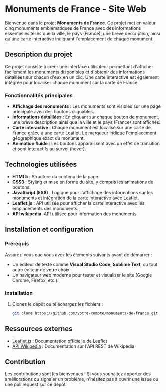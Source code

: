 # Monuments de France - Site Web

Bienvenue dans le projet **Monuments de France**. Ce projet met en valeur cinq monuments emblématiques de France avec des informations essentielles telles que la ville, le pays (France), une brève description, ainsi qu'une carte interactive indiquant l'emplacement de chaque monument.

## Description du projet

Ce projet consiste à créer une interface utilisateur permettant d'afficher facilement les monuments disponibles et d'obtenir des informations détaillées sur chacun d'eux en un clic. Une carte interactive est également intégrée pour localiser chaque monument sur la carte de France.

### Fonctionnalités principales

- **Affichage des monuments** : Les monuments sont visibles sur une page principale avec des boutons cliquables.
- **Informations détaillées** : En cliquant sur chaque bouton de monument, une brève description ainsi que la ville et le pays (France) sont affichés.
- **Carte interactive** : Chaque monument est localisé sur une carte de France grâce à une carte Leaflet. Le marqueur indique l'emplacement géographique exact du monument.
- **Animation fluide** : Les boutons apparaissent avec un effet de transition et sont interactifs au survol (hover).

## Technologies utilisées

- **HTML5** : Structure du contenu de la page.
- **CSS3** : Styling et mise en forme du site, y compris les animations de boutons.
- **JavaScript (ES6)** : Logique pour l'affichage des informations sur les monuments et intégration de la carte interactive avec Leaflet.
- **Leaflet.js** : API utilisée pour afficher la carte interactive avec les emplacements des monuments.
- **API wikipedia** :API utilisée pour information des monuments.


## Installation et configuration

### Prérequis

Assurez-vous que vous avez les éléments suivants avant de démarrer :

- Un éditeur de texte comme **Visual Studio Code**, **Sublime Text**, ou tout autre éditeur de votre choix.
- Un navigateur web moderne pour tester et visualiser le site (Google Chrome, Firefox, etc.).

### Installation

1. Clonez le dépôt ou téléchargez les fichiers :
   ```bash
   git clone https://github.com/votre-compte/monuments-de-france.git


## Ressources externes

- [Leaflet.js](https://leafletjs.com/) : Documentation officielle de Leaflet
- [API Wikipedia](https://www.mediawiki.org/wiki/API:REST_API) : Documentation sur l'API REST de Wikipedia

## Contribution 

Les contributions sont les bienvenues ! Si vous souhaitez apporter des améliorations ou signaler un problème, n'hésitez pas à ouvrir une issue ou une pull request sur ce dépôt.

